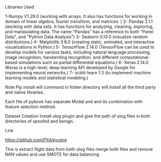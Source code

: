 Libraries Used

1-Numpy V1.26.0 (working with arrays. It also has functions for working in domain of linear algebra, fourier transform, and matrices. )
2- Pandas 2.1.1 (working with data sets. It has functions for analyzing, cleaning, exploring, and manipulating data. The name "Pandas" has a reference to both "Panel Data", and "Python Data Analysis")
3- Seaborn 0.13.0 (visualize random distributions.)
4- Matplotlib 3.8.0 (creating static, animated, and interactive visualizations in Python.)
5- TensorFlow 2.14.0 (TensorFlow can be used to develop models for various tasks, including natural language processing, image recognition, handwriting recognition, and different computational-based simulations such as partial differential equations.)
6- Keras 2.14.0 (Keras is a high-level, deep learning API developed by Google for implementing neural networks.)
7- scikit-learn 1.3 (to implement machine learning models and statistical modeling.)

Note 
Pip install will command in folder directory will install all the third party and native libraries.

Each file of pybook has separate Modal and and its combination with feature selection method.


Dataset Creation
Install ulog plugin and give the path of ulog files in both directories of spoofed and benign. 

Link

https://github.com/PX4/pyulog

This is extract flight data from both ulog files merge both files and remove NAN values and use SMOTE for data balancing.
